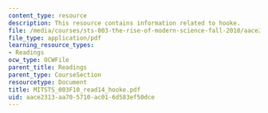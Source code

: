 ```yaml
---
content_type: resource
description: This resource contains information related to hooke.
file: /media/courses/sts-003-the-rise-of-modern-science-fall-2010/aace2313aa705710ac016d583ef50dce_MITSTS_003F10_read14_hooke.pdf
file_type: application/pdf
learning_resource_types:
- Readings
ocw_type: OCWFile
parent_title: Readings
parent_type: CourseSection
resourcetype: Document
title: MITSTS_003F10_read14_hooke.pdf
uid: aace2313-aa70-5710-ac01-6d583ef50dce
---
```

